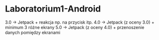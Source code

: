 # Laboratorium1-Android
3.0 → Jetpack + reakcja np. na przycisk itp.
4.0 → Jetpack (z oceny 3.0) + minimum 3 różne ekrany
5.0 → Jetpack (z oceny 4.0) + przenoszenie danych pomiędzy ekranami

